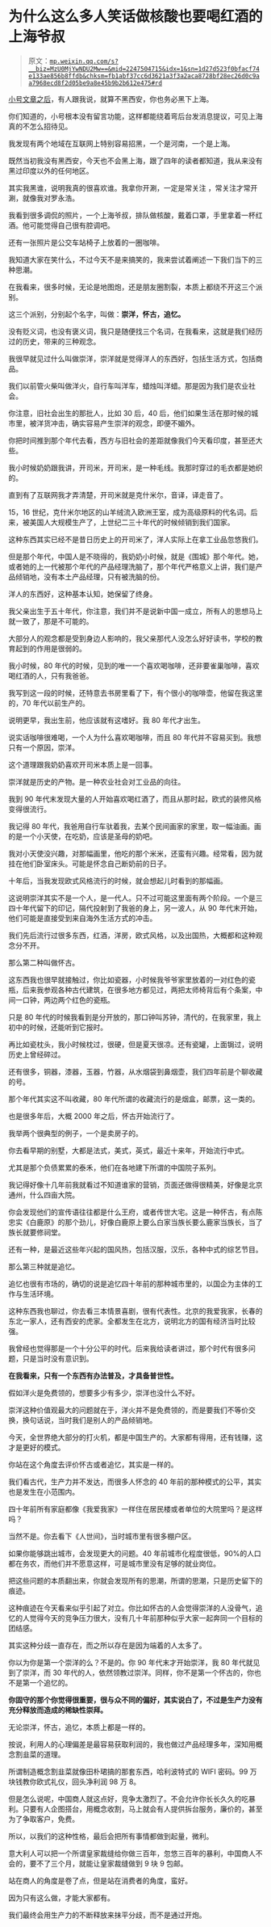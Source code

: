 # 为什么这么多人笑话做核酸也要喝红酒的上海爷叔

> 原文：[`mp.weixin.qq.com/s?__biz=MzU0MjYwNDU2Mw==&mid=2247504715&idx=1&sn=1d27d523f0bfacf74e133ae856b8ffdb&chksm=fb1abf37cc6d3621a3f3a2aca8728bf28ec26d0c9aa7968ecd8f2d05be9a8e45b9b2b612e475#rd`](http://mp.weixin.qq.com/s?__biz=MzU0MjYwNDU2Mw==&mid=2247504715&idx=1&sn=1d27d523f0bfacf74e133ae856b8ffdb&chksm=fb1abf37cc6d3621a3f3a2aca8728bf28ec26d0c9aa7968ecd8f2d05be9a8e45b9b2b612e475#rd)

[小号文章之后](http://mp.weixin.qq.com/s?__biz=MzU3NDc5Nzc0NQ==&mid=2247514915&idx=1&sn=8ab60c842d1bb3c7ec85cf0742ff0368&chksm=fd2e19fdca5990eb14d0c39693414c46e3d8924ebea14e39305b3a8762fb52ed7c72f204a617&scene=21#wechat_redirect)，有人跟我说，就算不黑西安，你也务必黑下上海。 

你们知道的，小号根本没有留言功能，这样都能绕着弯后台发消息提议，可见上海真的不怎么招待见。 

我发现有两个地域在互联网上特别容易招黑，一个是河南，一个是上海。 

既然当初我没有黑西安，今天也不会黑上海，跟了四年的读者都知道，我从来没有黑过印度以外的任何地区。 

其实我黑谁，说明我真的很喜欢谁。我拿你开涮，一定是常关注 ，常关注才常开涮，就像我对罗永浩。

我看到很多调侃的照片，一个上海爷叔，排队做核酸，戴着口罩，手里拿着一杯红酒。他可能觉得自己很有腔调吧。

还有一张照片是公交车站椅子上放着的一圈咖啡。 

我知道大家在笑什么，不过今天不是来搞笑的，我来尝试着阐述一下我们当下的三种思潮。 

在我看来，很多时候，无论是地图炮，还是朋友圈割裂，本质上都绕不开这三个派别。 

这三个派别，分别起个名字，叫做：**崇洋，怀古，追忆。**

没有贬义词，也没有褒义词，我只是随便找三个名词，在我看来，这就是我们经历过的历史，带来的三种观念。 

我很早就见过什么叫做崇洋，崇洋就是觉得洋人的东西好，包括生活方式，包括商品。

我们以前管火柴叫做洋火，自行车叫洋车，蜡烛叫洋蜡。那是因为我们是农业社会。 

你注意，旧社会出生的那批人，比如 30 后，40 后，他们如果生活在那时候的城市里，被洋货冲击，确实容易产生崇洋的观念，即便不媚外。 

你把时间推到那个年代去看，西方与旧社会的差距就像我们今天看印度，甚至还大些。

我小时候奶奶跟我讲，开司米，开司米，是一种毛线。我那时穿过的毛衣都是她织的。

直到有了互联网我才弄清楚，开司米就是克什米尔，音译，译走音了。

15，16 世纪，克什米尔地区的山羊绒流入欧洲王室，成为高级原料的代名词。后来，被美国人大规模生产了，上世纪二三十年代的时候倾销到我们国家。

这种东西其实已经不是昔日历史上的开司米了，洋人实际上在拿工业品忽悠我们。 

但是那个年代，中国人是不晓得的，我奶奶小时候，就是《围城》那个年代。她，或者她的上一代被那个年代的产品经理洗脑了，那个年代严格意义上讲，我们是产品倾销地，没有本土产品经理，只有被洗脑的份。 

洋人的东西好，这种基本认知，她保留了终身。 

我父亲出生于五十年代，你注意，我们并不是说新中国一成立，所有人的思想马上就一致了，那是不可能的。 

大部分人的观念都是受到身边人影响的，我父亲那代人没怎么好好读书，学校的教育起到的作用是很弱的。

我小时候，80 年代的时候，见到的唯一一个喜欢喝咖啡，还非要雀巢咖啡，喜欢喝红酒的人，只有我爸爸。 

我写到这一段的时候，还特意去书房里看了下，有个很小的咖啡壶，他留在我这里的，70 年代以前生产的。 

说明更早，我出生前，他应该就有这嗜好。我 80 年代才出生。

说实话咖啡很难喝，一个人为什么喜欢喝咖啡，而且 80 年代并不容易买到。我想只有一个原因，崇洋。 

这个道理跟我奶奶喜欢开司米本质上是一回事。 

崇洋就是历史的产物。是一种农业社会对工业品的向往。 

我到 90 年代末发现大量的人开始喜欢喝红酒了，而且从那时起，欧式的装修风格变得很流行。 

我记得 80 年代，我爸用自行车驮着我，去某个民间画家的家里，取一幅油画。画的是一个小天使，在吃奶，应该是圣母的奶吧。 

我对小天使没兴趣，对那幅画里，他吃的那个米米，还蛮有兴趣。经常看，因为就挂在他们卧室床头。可能是怀念自己断奶前的日子。 

十年后，当我发现欧式风格流行的时候，就会想起儿时看到的那幅画。 

这说明崇洋其实不是一个人，是一代人。只不过可能这里面有两个阶段。一个是三四十年代留下的印记，隔代投射到了我爸的身上，另一波人，从 90 年代末开始，他们可能是直接受到来自海外生活方式的冲击。 

我们先后流行过很多东西，红酒，洋房，欧式风格，以及出国热，大概都和这种观念分不开。 

那么第二种叫做怀古。 

这东西我也很早就接触过，你比如瓷器，小时候我爷爷家里放着的一对红色的瓷瓶，后来我参观各种古代建筑，在很多地方都见过，两把太师椅背后有个条案，中间一口钟，两边两个红色的瓷瓶。 

只是 80 年代的时候我看到是分开放的，那口钟叫苏钟，清代的，在我家里，我上初中的时候，还能听到它报时。

再比如瓷枕头，我小时候枕过，很硬，但是夏天很凉。还有瓷罐，上面锔过，说明历史上曾经碎过。 

还有很多，铜器，漆器，玉器，竹器，从水烟袋到鼻烟壶，我们四年前是个聊收藏的号。 

那个年代其实这不叫收藏，80 年代所谓的收藏流行的是烟盒，邮票，这一类的。

也是很多年后，大概 2000 年之后，怀古开始流行了。 

我举两个很典型的例子，一个是卖房子的。 

你去看早期的别墅，大都是法式，美式，英式，最近十来年，开始流行中式。

尤其是那个负债累累的泰禾，他们在各地建下所谓的中国院子系列。

我记得好像十几年前我就看过不知道谁家的营销，页面还做得很精美，好像是北京通州，什么四亩大院。 

你会发现他们的宣传语往往都是什么王府，或者传世大宅。这是一种怀古，有点陈忠实《白鹿原》的那个劲儿，好像白鹿原上要么白家当族长要么鹿家当族长，当了族长就要修祠堂。

还有一种，是最近这些年兴起的国风热，包括汉服，汉乐，各种中式的综艺节目。 

那么第三种就是追忆。 

追忆也很有市场的，确切的说是追忆四十年前的那种城市里的，以国企为主体的工作与生活环境。 

这种东西我也聊过，你去看三本情景喜剧，很有代表性。北京的我爱我家，长春的东北一家人，还有西安的虎家。全都发生在北方，说明北方的国有经济当时比较强。 

我曾经也觉得那是一个十分公平的时代。后来我给读者讲过，那个时代有很多问题，只是当时没有意识到。

**在我看来，只有一个东西有办法普及，才具备普世性。** 

假如洋火是免费领的，想要多少有多少，崇洋也没什么不好。

崇洋这种价值观最大的问题就在于，洋火并不是免费领的，而是要我们不等价交换，换句话说，当时我们是别人的产品倾销地。 

今天，全世界绝大部分的打火机，都是中国生产的。大家都有得用，还有钱赚，这才是更好的模式。 

你站在这个角度去评价怀古或者追忆，其实是一样的。

我们看古代，生产力并不发达，而很多人怀念的 40 年前的那种模式的公平，其实也是发生在小范围内。 

四十年前所有家庭都像《我爱我家》一样住在居民楼或者单位的大院里吗？是这样吗？

当然不是。你去看下《人世间》，当时城市里有很多棚户区。

如果你能够跳出城市，会发现更大的问题。40 年前城市化程度很低，90%的人口都在务农，而他们并不愿意这样，可是城市里没有足够的就业岗位。

把这些问题的本质翻出来，你就会发现所有的思潮，所谓的思潮，只是历史留下的痕迹。 

这种痕迹在今天看来似乎引起了对立。你比如怀古的人会觉得崇洋的人没骨气，追忆的人觉得今天的竞争压力很大，没有几十年前那种似乎大家一起奔同一个目标的团结感。

其实这种分歧一直存在，而之所以存在是因为端着的人太多了。

你以为你是第一个崇洋的么？不是的。你 90 年代末才开始崇洋，我 80 年代就见到了崇洋，而 30 年代的人，依然领教过崇洋。同样，你不是第一个怀古的，你也不是第一个追忆的。

**你固守的那个你觉得很重要，很与众不同的偏好，其实说白了，不过是生产力没有充分释放而造成的稀缺性崇拜。**

无论崇洋，怀古，追忆，本质上都是一样的。

按说，利用人的心理偏差是最容易获取利润的，我也做过产品经理多年，深知用概念割韭菜的道理。

所谓制造概念割韭菜就像田朴珺搞的那套东西，哈利波特式的 WIFI 密码。99 万块钱教你欧式礼仪，回头净利润 98 万 8。

但是怎么说呢，中国商人就这点好，竞争太激烈了。不会允许你长长久久的吃暴利。只要有人企图搭台，用概念收割，马上就会有人提供拆台服务，廉价的，甚至为了争取客户，免费。 

所以，以我们的这种性格，最后会把所有事情都做到起量，微利。

意大利人可以把一个所谓皇家裁缝给你做三百年，忽悠三百年的暴利，中国商人不会的，要不了三个月，就能让皇家裁缝做到 9 块 9 包邮。

站在商人的角度是卷了点，但是站在消费者的角度，蛮好。 

因为只有这么做，才能大家都有。

我们最终会用生产力的不断释放来抹平分歧，而不是通过开炮。
